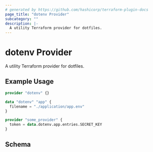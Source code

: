 ```yaml
---
# generated by https://github.com/hashicorp/terraform-plugin-docs
page_title: "dotenv Provider"
subcategory: ""
description: |-
  A utility Terraform provider for dotfiles.
---
```


# dotenv Provider

A utility Terraform provider for dotfiles.

## Example Usage

```terraform
provider "dotenv" {}

data "dotenv" "app" {
  filename = "./application/app.env"
}

provider "some_provider" {
  token = data.dotenv.app.entries.SECRET_KEY
}
```

<!-- schema generated by tfplugindocs -->
## Schema
